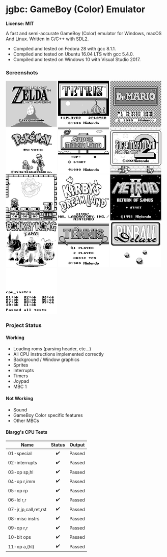 # jgbc: GameBoy (Color) Emulator

**License: MIT**

A fast and semi-accurate GameBoy (Color) emulator for Windows, macOS And Linux.
Written in C/C++ with SDL2.

- Compiled and tested on Fedora 28 with gcc 8.1.1.
- Compiled and tested on Ubuntu 16.04 LTS with gcc 5.4.0.
- Compiled and tested on Windows 10 with Visual Studio 2017.

### Screenshots

![Zelda](https://raw.githubusercontent.com/jamie-mh/jgbc/master/doc/zelda.png)
![Tetris](https://raw.githubusercontent.com/jamie-mh/jgbc/master/doc/tetris.png)
![Dr Mario](https://raw.githubusercontent.com/jamie-mh/jgbc/master/doc/drmario.png)
![Pokemon Blue](https://raw.githubusercontent.com/jamie-mh/jgbc/master/doc/pokemonblue.png)
![Super Mario Land 1](https://raw.githubusercontent.com/jamie-mh/jgbc/master/doc/mario1.png)
![Super Mario Land 2](https://raw.githubusercontent.com/jamie-mh/jgbc/master/doc/mario2.png)
![Super Mario Land 3](https://raw.githubusercontent.com/jamie-mh/jgbc/master/doc/mario3.png)
![Kirby's Dream Land](https://raw.githubusercontent.com/jamie-mh/jgbc/master/doc/kirby.png)
![Metroid II](https://raw.githubusercontent.com/jamie-mh/jgbc/master/doc/metroid.png)
![Donkey Kong Land](https://raw.githubusercontent.com/jamie-mh/jgbc/master/doc/donkeykong.png)
![Tennis](https://raw.githubusercontent.com/jamie-mh/jgbc/master/doc/tennis.png)
![Pinball Deluxe](https://raw.githubusercontent.com/jamie-mh/jgbc/master/doc/pinballdeluxe.png)
![CPU test](https://raw.githubusercontent.com/jamie-mh/jgbc/master/doc/cpuinstr.png)

### Project Status

#### Working

- Loading roms (parsing header, etc...)
- All CPU instructions implemented correctly
- Background / Window graphics
- Sprites
- Interrupts
- Timers
- Joypad
- MBC 1

#### Not Working

- Sound
- GameBoy Color specific features
- Other MBCs

#### Blargg's CPU Tests

| Name          | Status | Output |
| ------------- |:------:|:------:|
| 01-special | :heavy_check_mark: | Passed |
| 02-interrupts | :heavy_check_mark: | Passed |
| 03-op sp,hl | :heavy_check_mark: | Passed |
| 04-op r,imm | :heavy_check_mark: | Passed |
| 05-op rp | :heavy_check_mark: | Passed |
| 06-ld r,r | :heavy_check_mark: | Passed |
| 07-jr,jp,call,ret,rst | :heavy_check_mark: | Passed |
| 08-misc instrs | :heavy_check_mark: | Passed |
| 09-op r,r | :heavy_check_mark: | Passed |
| 10-bit ops | :heavy_check_mark: | Passed |
| 11-op a,(hl) | :heavy_check_mark: | Passed |